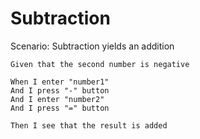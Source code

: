 # Subtraction

Scenario: Subtraction yields an addition

    Given that the second number is negative

    When I enter "number1"
    And I press "-" button
    And I enter "number2"
    And I press "=" button

    Then I see that the result is added

